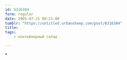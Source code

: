 ```yaml
---
id: 6316384
form: regular
date: 2005-07-21 00:21:00
tumblr: "https://untitled.urbansheep.com/post/6316384"
title:
tags:
    - контейнерный склад

---
```


<p>*</p>

